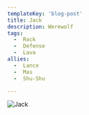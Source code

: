 ```yaml
---
templateKey: 'blog-post'
title: Jack
description: Werewolf
tags:
  -  Rock
  -  Defense
  -  Lava
allies:
  -  Lance
  -  Mas
  -  Shu-Shu

---
```

![Jack](/img/Jack.png)
